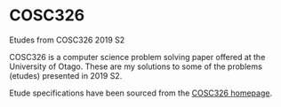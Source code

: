 # COSC326
Etudes from COSC326 2019 S2

COSC326 is a computer science problem solving paper offered at the University of Otago. These are my solutions to some of the problems (etudes) presented in 2019 S2.

Etude specifications have been sourced from the [COSC326 homepage](https://www.cs.otago.ac.nz/cosc326/).

